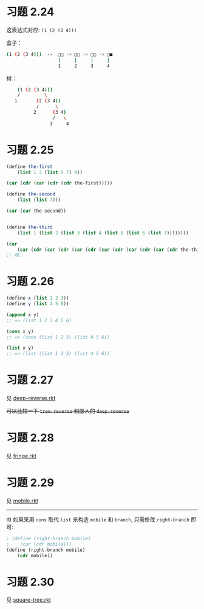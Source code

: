 # 习题 2.24

这表达式对应: `(1 (2 (3 4)))`

盒子：

``` bash                            
(1 (2 (3 4)))  ->  □□ -> □□ -> □□ -> □■ 
                   |     |     |     |  
                   1     2     3     4  
```

树：

``` bash
    (1 (2 (3 4)))
    /         \
   1       (2 (3 4))
           /      \
          2      (3 4)
                 /   \
                3     4
```

# 习题 2.25

``` scheme
(define the-first
    (list 1 3 (list 5 7) 9))

(car (cdr (car (cdr (cdr the-first)))))

(define the-second
    (list (list 7)))

(car (car the-second))


(define the-third
    (list 1 (list 2 (list 3 (list 4 (list 5 (list 6 (list 7))))))))

(car 
    (car (cdr (car (cdr (car (cdr (car (cdr (car (cdr (car (cdr the-third)))))))))))))
;; 嗯...
```

# 习题 2.26

``` scheme
(define x (list 1 2 3))
(define y (list 4 5 6))

(append x y)
;; => (list 1 2 3 4 5 6)

(cons x y)
;; => (cons (list 1 2 3) (list 4 5 6))

(list x y)
;; => (list (list 1 2 3) (list 4 5 6))
```

# 习题 2.27

见 [deep-reverse.rkt](./deep-reverse.rkt) 

<s>可以比较一下 `tree-reverse` 和鄙人的 `deep-reverse`</s>

# 习题 2.28

见 [fringe.rkt](./fringe.rkt)

# 习题 2.29

见 [mobile.rkt](./mobile.rkt)

---

d) 如果采用 `cons` 取代 `list` 来构造 `mobile` 和 `branch`, 只需修改 `right-branch` 即可:

``` scheme
; (define (right-branch mobile)
;    (car (cdr mobile)))
(define (right-branch mobile)
    (cdr mobile))
```

# 习题 2.30

见 [square-tree.rkt](./square-tree.rkt)

